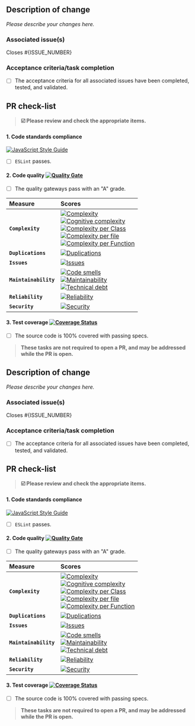 ## Description of change

_Please describe your changes here._

### Associated issue(s)

Closes #{ISSUE_NUMBER}

### Acceptance criteria/task completion

* [ ] The acceptance criteria for all associated issues have been completed, tested, and validated.

## PR check-list

> **:ballot_box_with_check: Please review and check the appropriate items.**

#### 1. **Code standards compliance**

[![JavaScript Style Guide](https://cdn.rawgit.com/feross/standard/master/badge.svg)](https://github.com/feross/standard)

* [ ] `ESLint` passes.

#### 2. **Code quality** [![Quality Gate][sonar-gate-img]][sonar-gate-url]

* [ ] The quality gateways pass with an "A" grade.

| Measure               | Scores                                                                                                                                                                                                                                                                                                                                                                                                   |
| :-------------------- | :------------------------------------------------------------------------------------------------------------------------------------------------------------------------------------------------------------------------------------------------------------------------------------------------------------------------------------------------------------------------------------------------------- |
| **`Complexity`**      | [![Complexity][sonar-complexity-img]][sonar-complexity-url]<br>[![Cognitive complexity][sonar-cognitive-img]][sonar-cognitive-url]<br>[![Complexity per Class][sonar-complexity-class-img]][sonar-complexity-class-img]<br>[![Complexity per file][sonar-complexity-file-img]][sonar-complexity-file-img] <br>[![Complexity per Function][sonar-complexity-function-img]][sonar-complexity-function-url] |
| **`Duplications`**    | [![Duplications][sonar-duplications-img]][sonar-duplications-url]                                                                                                                                                                                                                                                                                                                                        |
| **`Issues`**          | [![Issues][sonar-issues-img]][sonar-issues-url]                                                                                                                                                                                                                                                                                                                                                          |
| **`Maintainability`** | [![Code smells][sonar-code-smells-img]][sonar-code-smells-url]<br>[![Maintainability][sonar-maintainability-img]][sonar-maintainability-url]<br>[![Technical debt][sonar-tech-debt-img]][sonar-tech-debt-url]                                                                                                                                                                                            |
| **`Reliability`**     | [![Reliability][sonar-reliability-img]][sonar-reliability-url]                                                                                                                                                                                                                                                                                                                                           |
| **`Security`**        | [![Security][sonar-security-img]][sonar-security-url]                                                                                                                                                                                                                                                                                                                                                    |

#### 3. **Test coverage** [![Coverage Status][sonar-coverage-img]][sonar-coverage-url]

* [ ] The source code is 100% covered with passing specs.

> **These tasks are not required to open a PR, and may be addressed while the PR is open.**

[coveralls-img]: https://coveralls.io/repos/github/commonality/architecture-decision-records/badge.svg
[coveralls-url]: https://coveralls.io/github/commonality/architecture-decision-records
[sonar-code-smells-img]: http://sonarcloud.io/api/badges/measure?key=gregswindle-github-resource-converter&metric=code_smells
[sonar-code-smells-url]: https://sonarcloud.io/component_measures/metric/code_smells/list?id=gregswindle-github-resource-converter&metric=code_smells
[sonar-cognitive-img]: http://sonarcloud.io/api/badges/measure?key=gregswindle-github-resource-converter&metric=cognitive_complexity
[sonar-cognitive-url]: https://sonarcloud.io/component_measures/metric/cognitive_complexity/list?id=gregswindle-github-resource-converter&metric=cognitive_complexity
[sonar-complexity-img]: http://sonarcloud.io/api/badges/measure?key=gregswindle-github-resource-converter&metric=complexity
[sonar-complexity-url]: https://sonarcloud.io/component_measures?id=gregswindle-github-resource-converter&metric=complexity
[sonar-complexity-function-img]: http://sonarcloud.io/api/badges/measure?key=gregswindle-github-resource-converter&metric=function_complexity
[sonar-complexity-function-url]: https://sonarcloud.io/component_measures?id=gregswindle-github-resource-converter&metric=function_complexity
[sonar-complexity-file-img]: http://sonarcloud.io/api/badges/measure?key=gregswindle-github-resource-converter&metric=file_complexity
[sonar-complexity-file-url]: https://sonarcloud.io/component_measures?id=gregswindle-github-resource-converter&metric=file_complexity
[sonar-complexity-class-img]: http://sonarcloud.io/api/badges/measure?key=gregswindle-github-resource-converter&metric=class_complexity
[sonar-complexity-class-url]: https://sonarcloud.io/component_measures?id=gregswindle-github-resource-converter&metric=class_complexity
[sonar-coverage-img]: http://sonarcloud.io/api/badges/measure?key=gregswindle-github-resource-converter&metric=coverage
[sonar-coverage-url]: https://sonarcloud.io/component_measures?id=gregswindle-github-resource-converter&metric=coverage
[sonar-duplications-img]: http://sonarcloud.io/api/badges/measure?key=gregswindle-github-resource-converter&metric=duplicated_line_density
[sonar-duplications-url]: https://sonarcloud.io/component_measures?id=gregswindle-github-resource-converter&metric=duplicated_lines_density
[sonar-gate-img]: http://sonarcloud.io/api/badges/gate?key=gregswindle-github-resource-converter
[sonar-gate-url]: https://sonarcloud.io/dashboard?id=gregswindle-github-resource-converter
[sonar-issues-img]: http://sonarcloud.io/api/badges/measure?key=gregswindle-github-resource-converter&metric=blocker_violations
[sonar-issues-url]: https://sonarcloud.io/component_measures?id=gregswindle-github-resource-converter&metric=violations
[sonar-maintainability-img]: http://sonarcloud.io/api/badges/measure?key=gregswindle-github-resource-converter&metric=new_maintainability_rating
[sonar-maintainability-url]: https://sonarcloud.io/component_measures?id=gregswindle-github-resource-converter&metric=new_maintainability_rating
[sonar-reliability-img]: http://sonarcloud.io/api/badges/measure?key=gregswindle-github-resource-converter&metric=new_reliability_rating
[sonar-reliability-url]: https://sonarcloud.io/component_measures?id=gregswindle-github-resource-converter&metric=new_reliability_rating
[sonar-security-img]: http://sonarcloud.io/api/badges/measure?key=gregswindle-github-resource-converter&metric=vulnerabilities
[sonar-security-url]: https://sonarcloud.io/component_measures?id=gregswindle-github-resource-converter&metric=vulnerabilities
[sonar-tech-debt-img]: https://sonarcloud.io/api/badges/measure?key=gregswindle-github-resource-converter&metric=sqale_debt_ratio
[sonar-tech-debt-url]: https://sonarcloud.io/component_measures/metric/sqale_index/list?id=gregswindle-github-resource-converter&metric=sqale_debt_ratio

## Description of change

_Please describe your changes here._

### Associated issue(s)

Closes #{ISSUE_NUMBER}

### Acceptance criteria/task completion

* [ ] The acceptance criteria for all associated issues have been completed, tested, and validated.

## PR check-list

> **:ballot_box_with_check: Please review and check the appropriate items.**

#### 1. **Code standards compliance**

[![JavaScript Style Guide](https://cdn.rawgit.com/feross/standard/master/badge.svg)](https://github.com/feross/standard)

* [ ] `ESLint` passes.

#### 2. **Code quality** [![Quality Gate][sonar-gate-img]][sonar-gate-url]

* [ ] The quality gateways pass with an "A" grade.

| Measure               | Scores                                                                                                                                                                                                                                                                                                                                                                                                   |
| :-------------------- | :------------------------------------------------------------------------------------------------------------------------------------------------------------------------------------------------------------------------------------------------------------------------------------------------------------------------------------------------------------------------------------------------------- |
| **`Complexity`**      | [![Complexity][sonar-complexity-img]][sonar-complexity-url]<br>[![Cognitive complexity][sonar-cognitive-img]][sonar-cognitive-url]<br>[![Complexity per Class][sonar-complexity-class-img]][sonar-complexity-class-img]<br>[![Complexity per file][sonar-complexity-file-img]][sonar-complexity-file-img] <br>[![Complexity per Function][sonar-complexity-function-img]][sonar-complexity-function-url] |
| **`Duplications`**    | [![Duplications][sonar-duplications-img]][sonar-duplications-url]                                                                                                                                                                                                                                                                                                                                        |
| **`Issues`**          | [![Issues][sonar-issues-img]][sonar-issues-url]                                                                                                                                                                                                                                                                                                                                                          |
| **`Maintainability`** | [![Code smells][sonar-code-smells-img]][sonar-code-smells-url]<br>[![Maintainability][sonar-maintainability-img]][sonar-maintainability-url]<br>[![Technical debt][sonar-tech-debt-img]][sonar-tech-debt-url]                                                                                                                                                                                            |
| **`Reliability`**     | [![Reliability][sonar-reliability-img]][sonar-reliability-url]                                                                                                                                                                                                                                                                                                                                           |
| **`Security`**        | [![Security][sonar-security-img]][sonar-security-url]                                                                                                                                                                                                                                                                                                                                                    |

#### 3. **Test coverage** [![Coverage Status][sonar-coverage-img]][sonar-coverage-url]

* [ ] The source code is 100% covered with passing specs.

> **These tasks are not required to open a PR, and may be addressed while the PR is open.**

[coveralls-img]: https://coveralls.io/repos/github/commonality/architecture-decision-records/badge.svg
[coveralls-url]: https://coveralls.io/github/commonality/architecture-decision-records
[sonar-code-smells-img]: http://sonarcloud.io/api/badges/measure?key=gregswindle-github-resource-converter&metric=code_smells
[sonar-code-smells-url]: https://sonarcloud.io/component_measures/metric/code_smells/list?id=gregswindle-github-resource-converter&metric=code_smells
[sonar-cognitive-img]: http://sonarcloud.io/api/badges/measure?key=gregswindle-github-resource-converter&metric=cognitive_complexity
[sonar-cognitive-url]: https://sonarcloud.io/component_measures/metric/cognitive_complexity/list?id=gregswindle-github-resource-converter&metric=cognitive_complexity
[sonar-complexity-img]: http://sonarcloud.io/api/badges/measure?key=gregswindle-github-resource-converter&metric=complexity
[sonar-complexity-url]: https://sonarcloud.io/component_measures?id=gregswindle-github-resource-converter&metric=complexity
[sonar-complexity-function-img]: http://sonarcloud.io/api/badges/measure?key=gregswindle-github-resource-converter&metric=function_complexity
[sonar-complexity-function-url]: https://sonarcloud.io/component_measures?id=gregswindle-github-resource-converter&metric=function_complexity
[sonar-complexity-file-img]: http://sonarcloud.io/api/badges/measure?key=gregswindle-github-resource-converter&metric=file_complexity
[sonar-complexity-file-url]: https://sonarcloud.io/component_measures?id=gregswindle-github-resource-converter&metric=file_complexity
[sonar-complexity-class-img]: http://sonarcloud.io/api/badges/measure?key=gregswindle-github-resource-converter&metric=class_complexity
[sonar-complexity-class-url]: https://sonarcloud.io/component_measures?id=gregswindle-github-resource-converter&metric=class_complexity
[sonar-coverage-img]: http://sonarcloud.io/api/badges/measure?key=gregswindle-github-resource-converter&metric=coverage
[sonar-coverage-url]: https://sonarcloud.io/component_measures?id=gregswindle-github-resource-converter&metric=coverage
[sonar-duplications-img]: http://sonarcloud.io/api/badges/measure?key=gregswindle-github-resource-converter&metric=duplicated_line_density
[sonar-duplications-url]: https://sonarcloud.io/component_measures?id=gregswindle-github-resource-converter&metric=duplicated_lines_density
[sonar-gate-img]: http://sonarcloud.io/api/badges/gate?key=gregswindle-github-resource-converter
[sonar-gate-url]: https://sonarcloud.io/dashboard?id=gregswindle-github-resource-converter
[sonar-issues-img]: http://sonarcloud.io/api/badges/measure?key=gregswindle-github-resource-converter&metric=blocker_violations
[sonar-issues-url]: https://sonarcloud.io/component_measures?id=gregswindle-github-resource-converter&metric=violations
[sonar-maintainability-img]: http://sonarcloud.io/api/badges/measure?key=gregswindle-github-resource-converter&metric=new_maintainability_rating
[sonar-maintainability-url]: https://sonarcloud.io/component_measures?id=gregswindle-github-resource-converter&metric=new_maintainability_rating
[sonar-reliability-img]: http://sonarcloud.io/api/badges/measure?key=gregswindle-github-resource-converter&metric=new_reliability_rating
[sonar-reliability-url]: https://sonarcloud.io/component_measures?id=gregswindle-github-resource-converter&metric=new_reliability_rating
[sonar-security-img]: http://sonarcloud.io/api/badges/measure?key=gregswindle-github-resource-converter&metric=vulnerabilities
[sonar-security-url]: https://sonarcloud.io/component_measures?id=gregswindle-github-resource-converter&metric=vulnerabilities
[sonar-tech-debt-img]: https://sonarcloud.io/api/badges/measure?key=gregswindle-github-resource-converter&metric=sqale_debt_ratio
[sonar-tech-debt-url]: https://sonarcloud.io/component_measures/metric/sqale_index/list?id=gregswindle-github-resource-converter&metric=sqale_debt_ratio
